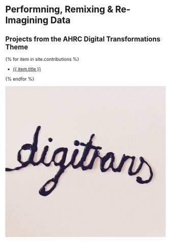 # Performning, Remixing & Re-Imagining Data
## Projects from the AHRC Digital Transformations Theme

{% for item in site.contributions %}
<ul><li><a href="{{ site.baseurl }}{{ item.url }}">{{ item.title }}</a></li></ul>
{% endfor %}

![Image](contributions/Images/CoverImage2.jpeg)
